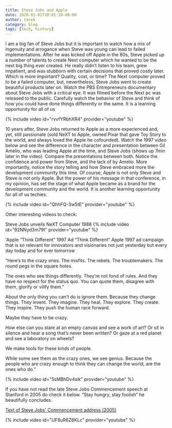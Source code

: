 ```yaml
---
title: Steve Jobs and Apple
date: 2020-01-01T10:01:20-08:00
author: tarek
category: blog
tags: [tech, history]
---
```

I am a big fan of Steve Jobs but it is important to watch how a mix of ingenuity and arrogance when Steve was young can lead to failed implementations. After he was kicked off Apple in the 80s, Steve picked up a number of talents to create Next computer which he wanted to be the next big thing ever created. He really didn’t listen to his team, grew impatient, and was stubborn with certain decisions that proved costly later. Which is more important? Quality, cost, or time? The Next computer proved to be a failed computer, but, nevertheless, Steve Jobs went to create beautiful products later on. Watch the PBS Entrepreneurs documentary about Steve Jobs with a critical eye. It was filmed before the Next pc was released to the public. Carefully watch the behavior of Steve and think of how you could have done things differently or the same. It is a learning opportunity for all of us

{% include video id="rvvfYRbhXR4" provider="youtube" %}

10 years after, Steve Jobs returned to Apple as a more experienced and, yet, still passionate (sold NeXT to Apple, owned Pixar that gave Toy Story to the world, and always loved the Apple he cofounded). Watch the 1997 video below and see the difference in the character and presentation between Gil Amelio, who was leading Apple at the time, and Steve Jobs (shows up 7min later in the video). Compare the presentations between both. Notice the confidence and power from Steve, and the lack of by Amelio. More importantly, notice the story telling and how Steve embraced more the development community this time. Of course, Apple is not only Steve and Steve is not only Apple. But the power of his message in that conference, in my opinion, has set the stage of what Apple became as a brand for the development community and the world. It is another learning opportunity for all of us techies.

{% include video id="QhhFQ-3w5tE" provider="youtube" %}

Other interesting videos to check:

Steve Jobs unveils NeXT Computer 1988
{% include video id="92NNyd3m79I" provider="youtube" %}

'Apple “Think Different”  1997 Ad
“Think Different” Apple 1997 ad campaign that is so relevant for innovators and visionaries not just yesterday but every day today and for ever tomorrow

“Here’s to the crazy ones. The misfits. The rebels. The troublemakers. The round pegs in the square holes.

The ones who see things differently. They’re not fond of rules. And they have no respect for the status quo. You can quote them, disagree with them, glorify or vilify them.”

About the only thing you can’t do is ignore them. Because they change things. They invent. They imagine. They heal. They explore. They create. They inspire. They push the human race forward.

Maybe they have to be crazy.

How else can you stare at an empty canvas and see a work of art? Or sit in silence and hear a song that’s never been written? Or gaze at a red planet and see a laboratory on wheels?

We make tools for these kinds of people.

While some see them as the crazy ones, we see genius. Because the people who are crazy enough to think they can change the world, are the ones who do.”

{% include video id="5sMBhDv4sik" provider="youtube" %}

If you have not read the late Steve Jobs Commencement speech at Stanford in 2005 do check it below. “Stay hungry, stay foolish” he beautifully concludes.

[Text of Steve Jobs' Commencement address (2005)](https://news.stanford.edu/2005/06/14/jobs-061505)

{% include video id="UF8uR6Z6KLc" provider="youtube" %}